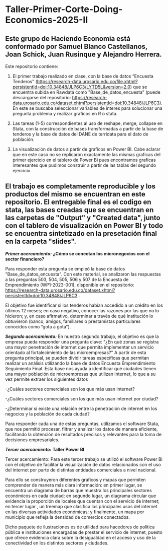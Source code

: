 # Taller-Primer-Corte-Doing-Economics-2025-II
Este grupo de Haciendo Economia está conformado por Samuel Blanco Castellanos, Joan Schick, Juan Rusinque y Alejandro Herrera.
--------------------------------------------------------------------------------------------------------------------------------------------------------------------
Este repositorio contiene:

1. El primer trabajo realizado en clase, con la base de datos “Encuesta Tenderos" (https://research-data.urosario.edu.co/file.xhtml?persistentId=doi:10.34848/JLP6C3/LYTD5L&version=2.0) que se encuentra subida en Rawdata como "Base_de_datos_encuesta" (puede descargarse del repositorio: https://research-data.urosario.edu.co/dataset.xhtml?persistentId=doi:10.34848/JLP6C3). En este se buscaba seleccionar variables de interes para solucionar una pregunta problema y realizar graficos en R o stata.

2. Las tareas (1-5) correspondientes al uso de reshape, merge, collapse en Stata, con la construcción de bases transformadas a partir de la base de tenderos y la base de datos del DANE de terridata para el dato de población.

3. La visualización de datos a partir de graficos en Power BI. Cabe aclarar que en este caso no se replicaron exactamente las mismas graficas del primer ejercicio en el tablero de Power Bi pues encontramos graficas interesantes que pudimos construir a partir de las tablas del segundo ejercicio.

El trabajo es completamente reproducible y los productos del mismo se encuentran en este repositorio. El entregable final es el codigo en stata, las bases creadas que se encuentran en las carpetas de "Output" y "Created data", junto con el tablero de visualización en Power BI y todo se encuentra sintetizado en la presetación final en la carpeta "slides".
--------------------------------------------------------------------------------------------------------------------------------------------------------------------
***Primer acercamiento:***
**¿Cómo se conectan los micronegocios con el sector financiero?**

Para responder esta pregunta se empleó la base de datos "Base_de_datos_encuesta". Con este material, se analizaron las respuestas a las preguntas 503, 504, 505, 506 y 507 de la Encuesta de Emprendimiento (WP1-2023-001), disponible en el repositorio: https://research-data.urosario.edu.co/dataset.xhtml?persistentId=doi:10.34848/JLP6C3 .

El objetivo fue identificar si los tenderos habían accedido a un crédito en los últimos 12 meses; en caso negativo, conocer las razones por las que no lo hicieron; y, en caso afirmativo, determinar a través de qué institución lo obtuvieron (banco, amigos, familiares o prestamistas particulares conocidos como “gota a gota”). 

***Segundo acercamiento:***
En nuestro segundo trabajo, el objetivo es que la empresa pueda responder una pregunta clave: "¿En qué zonas se registra una mayor penetración de internet que permita implementar un servicio orientado al fortalecimiento de las microempresas?"
A partir de esta pregunta principal, se pueden dividir tareas específicas que permitan realizar un análisis utilizando la base de datos Encuesta Emprendimiento Seguimiento Final. Esta base nos ayuda a identificar qué ciudades tienen una mayor población de microempresas que utilizan internet, lo que a su vez permite extraer los siguientes datos

  -¿Cuáles sectores comerciales son los que más usan internet?
  
  -¿Cuáles sectores comerciales son los que más usan internet por ciudad?
  
  -¿Determinar si existe una relación entre la penetración de internet en los negocios y la población de cada ciudad?

Para responder cada una de estas preguntas, utilizamos el software Stata, que nos permitió procesar, filtrar y analizar los datos de manera eficiente, facilitando la obtención de resultados precisos y relevantes para la toma de decisiones empresariales.

***Tercer acercamiento:***  **Taller Power BI**

Tercer acercamiento: Para este tercer trabajo se utilizó el software Power Bi con el objetivo de facilitar la visualización de datos relacionados con el uso del internet por parte de distintas entidades comerciales a nivel nacional. 

Para ello se construyeron diferentes gráficos y mapas que permiten comprender de manera más clara información: en primer lugar, se encuentra un diagrama de barras que muestra los principales sectores económicos en cada ciudad; en segundo lugar, un diagrama circular que evidencia la proporción de locales que cuentan con el servicio de internet; en tercer lugar , un treemap que clasifica los principales usos del internet en las diversas actividades económicas; y finalmente, un mapa  por municipio que refleja  la densidad de comercios conectados. 

Dicho paquete de ilustraciones es de utilidad para hacedores de política pública e instituciones encargadas de prestar el servicio de internet, puesto que ofrece evidencia clara sobre la desigualdad en el acceso y uso de la conectividad en los distintos sectores y ciudades. 

